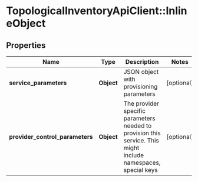 # TopologicalInventoryApiClient::InlineObject

## Properties
Name | Type | Description | Notes
------------ | ------------- | ------------- | -------------
**service_parameters** | **Object** | JSON object with provisioning parameters | [optional] 
**provider_control_parameters** | **Object** | The provider specific parameters needed to provision this service. This might include namespaces, special keys | [optional] 


